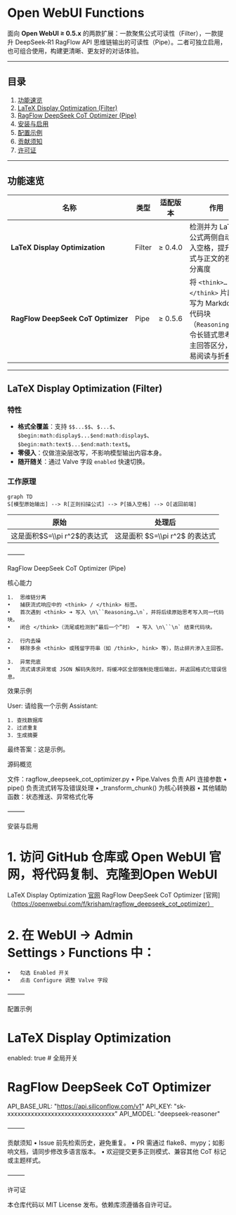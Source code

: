 # Open WebUI Functions

面向 **Open WebUI ≥ 0.5.x** 的两款扩展：一款聚焦公式可读性（Filter），一款提升 DeepSeek‑R1 RagFlow API 思维链输出的可读性（Pipe）。二者可独立启用，也可组合使用，构建更清晰、更友好的对话体验。

---

## 目录
1. [功能速览](#功能速览)  
2. [LaTeX Display Optimization (Filter)](#latex-display-optimization.py)  
3. [RagFlow DeepSeek CoT Optimizer (Pipe)](#ragflow-deepseek-cot-optimizer.py)  
4. [安装与启用](#安装与启用)  
5. [配置示例](#配置示例)   
6. [贡献须知](#贡献须知)  
7. [许可证](#许可证)

---

## 功能速览

| 名称 | 类型 | 适配版本 | 作用 |
|------|------|----------|------|
| **LaTeX Display Optimization** | Filter | ≥ 0.4.0 | 检测并为 LaTeX 公式两侧自动插入空格，提升公式与正文的视觉分离度 |
| **RagFlow DeepSeek CoT Optimizer** | Pipe   | ≥ 0.5.6 | 将 `<think>…</think>` 片段转写为 Markdown 代码块（```Reasoning…```），令长链式思考与主回答区分，更易阅读与折叠 |

---

## LaTeX Display Optimization (Filter)

### 特性
- **格式全覆盖**：支持 `$$...$$`、`$...$`、`$begin:math:display$...$end:math:display$`、`$begin:math:text$...$end:math:text$`。
- **零侵入**：仅做渲染层改写，不影响模型输出内容本身。
- **随开随关**：通过 Valve 字段 `enabled` 快速切换。

### 工作原理
```mermaid
graph TD
S[模型原始输出] --> R[正则扫描公式] --> P[插入空格] --> O[返回前端]
```

|原始|处理后|
|---|---|
|这是面积$S=\\pi r^2$的表达式|这是面积 $S=\\pi r^2$ 的表达式|



⸻

RagFlow DeepSeek CoT Optimizer (Pipe)

核心能力

	1.	思维链分离
	•	捕获流式响应中的 <think> / </think> 标签。
	•	首次遇到 <think> ➜ 写入 \n\``Reasoning…\n`，并将后续原始思考写入同一代码块。
	•	闭合 </think>（流尾或检测到“最后一个”时） ➜ 写入 \n\``\n` 结束代码块。
 
	2.	行内去噪
	•	移除多余 <think> 或残留字符串（如 /think>, hink> 等），防止碎片渗入主回答。
 
	3.	异常兜底
	•	流式请求异常或 JSON 解码失败时，将缓冲区全部强制处理后输出，并返回格式化错误信息。

效果示例

User: 请给我一个示例
Assistant: 
```Reasoning...
1. 查找数据库
2. 过滤重复
3. 生成摘要
```
最终答案：这是示例。


源码概览

文件：ragflow_deepseek_cot_optimizer.py
	•	Pipe.Valves 负责 API 连接参数
	•	pipe() 负责流式转写及错误处理
	•	_transform_chunk() 为核心转换器
	•	其他辅助函数：状态推送、异常格式化等

⸻

安装与启用

# 1. 访问 GitHub 仓库或 Open WebUI 官网，将代码复制、克隆到Open WebUI

LaTeX Display Optimization [官网](https://openwebui.com/f/krisham/latex_display_optimization)
RagFlow DeepSeek CoT Optimizer [官网]（https://openwebui.com/f/krisham/ragflow_deepseek_cot_optimizer）

# 2. 在 WebUI → Admin Settings › Functions 中：
	•	勾选 Enabled 开关
	•	点击 Configure 调整 Valve 字段

⸻

配置示例

# LaTeX Display Optimization
enabled: true      # 全局开关

# RagFlow DeepSeek CoT Optimizer
API_BASE_URL: "https://api.siliconflow.com/v1"
API_KEY: "sk-xxxxxxxxxxxxxxxxxxxxxxxxxxxxxxxx"
API_MODEL: "deepseek-reasoner"


⸻

贡献须知
	•	Issue 前先检索历史，避免重复。
	•	PR 需通过 flake8、mypy；如影响文档，请同步修改多语言版本。
	•	欢迎提交更多正则模式、兼容其他 CoT 标记或主题样式。

⸻

许可证

本仓库代码以 MIT License 发布。依赖库须遵循各自许可证。

